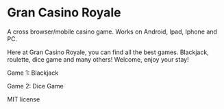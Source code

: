 Gran Casino Royale
==============

A cross browser/mobile casino game. Works on Android, Ipad, Iphone and PC.

Here at Gran Casino Royale, you can find all the best games. Blackjack, roulette, dice game and many others! Welcome,
enjoy your stay!

Game 1: Blackjack

Game 2: Dice Game


















MIT license
